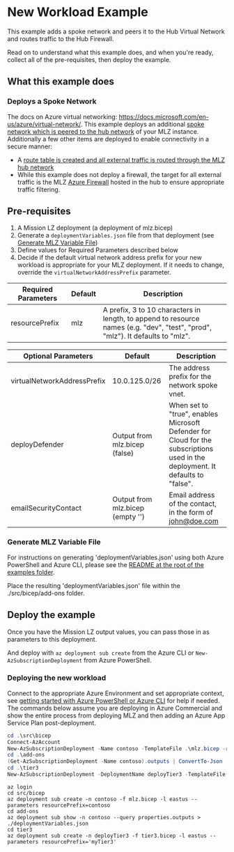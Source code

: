 # New Workload Example

This example adds a spoke network and peers it to the Hub Virtual Network and routes traffic to the Hub Firewall.

Read on to understand what this example does, and when you're ready, collect all of the pre-requisites, then deploy the example.

## What this example does

### Deploys a Spoke Network

The docs on Azure virtual networking:  <https://docs.microsoft.com/en-us/azure/virtual-network/>.  This example deploys an additional [spoke network which is peered to the hub network](https://docs.microsoft.com/en-us/azure/virtual-network/virtual-network-peering-overview) of your MLZ instance. Additionally a few other items are deployed to enable connectivity in a secure manner:

* A [route table is created and all external traffic is routed through the MLZ hub network](https://docs.microsoft.com/en-us/azure/virtual-network/virtual-networks-udr-overview)
* While this example does not deploy a firewall, the target for all external traffic is the MLZ [Azure Firewall](https://docs.microsoft.com/en-us/azure/firewall/overview) hosted in the hub to ensure appropriate traffic filtering.

## Pre-requisites

1. A Mission LZ deployment (a deployment of mlz.bicep)
1. Generate a `deploymentVariables.json` file from that deployment (see [Generate MLZ Variable File](#Generate-MLZ-Variable-File))
1. Define values for Required Parameters described below
1. Decide if the default virtual network address prefix for your new workload is appropriate for your MLZ deployment. If it needs to change, override the `virtualNetworkAddressPrefix` parameter.

Required Parameters | Default | Description
------------------- | ------- | -----------
resourcePrefix | mlz | A prefix, 3 to 10 characters in length, to append to resource names (e.g. "dev", "test", "prod", "mlz"). It defaults to "mlz".

Optional Parameters | Default | Description
------------------- | ------- | -----------
virtualNetworkAddressPrefix | 10.0.125.0/26 | The address prefix for the network spoke vnet.
deployDefender | Output from mlz.bicep (false) | When set to "true", enables Microsoft Defender for Cloud for the subscriptions used in the deployment. It defaults to "false".
emailSecurityContact | Output from mlz.bicep (empty '') | Email address of the contact, in the form of john@doe.com

### Generate MLZ Variable File

For instructions on generating 'deploymentVariables.json' using both Azure PowerShell and Azure CLI, please see the [README at the root of the examples folder](..\examples\README.md).

Place the resulting 'deploymentVariables.json' file within the ./src/bicep/add-ons folder.

## Deploy the example

Once you have the Mission LZ output values, you can pass those in as parameters to this deployment.

And deploy with `az deployment sub create` from the Azure CLI or `New-AzSubscriptionDeployment` from Azure PowerShell.

### Deploying the new workload

Connect to the appropriate Azure Environment and set appropriate context, see [getting started with Azure PowerShell or Azure CLI](..\examples\README.md) for help if needed.  The commands below assume you are deploying in Azure Commercial and show the entire process from deploying MLZ and then adding an Azure App Service Plan post-deployment.

```PowerShell
cd .\src\bicep
Connect-AzAccount
New-AzSubscriptionDeployment -Name contoso -TemplateFile .\mlz.bicep -resourcePrefix 'contoso' -Location 'eastus'
cd .\add-ons
(Get-AzSubscriptionDeployment -Name contoso).outputs | ConvertTo-Json | Out-File -FilePath .\deploymentVariables.json
cd .\tier3
New-AzSubscriptionDeployment -DeploymentName deployTier3 -TemplateFile .\tier3.bicep -resourcePrefix myTier3 -Location 'eastus'
```

```Azure CLI
az login
cd src/bicep
az deployment sub create -n contoso -f mlz.bicep -l eastus --parameters resourcePrefix=contoso
cd add-ons
az deployment sub show -n contoso --query properties.outputs > ./deploymentVariables.json
cd tier3
az deployment sub create -n deployTier3 -f tier3.bicep -l eastus --parameters resourcePrefix='myTier3'
```
